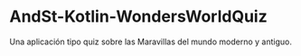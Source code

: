 # AndSt-Kotlin-WondersWorldQuiz
Una aplicación tipo quiz sobre las Maravillas del mundo moderno y antiguo.
